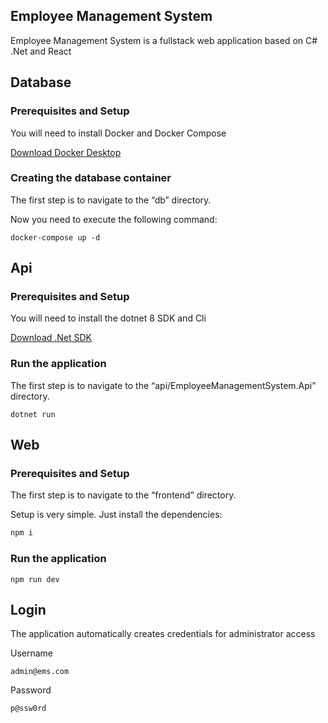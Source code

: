 ## Employee Management System

Employee Management System is a fullstack web application based on C# .Net and React

## Database

### Prerequisites and Setup

You will need to install Docker and Docker Compose

[Download Docker Desktop](https://www.docker.com/products/docker-desktop/)

### Creating the database container

The first step is to navigate to the “db” directory.

Now you need to execute the following command:

```
docker-compose up -d
```

## Api

### Prerequisites and Setup

You will need to install the dotnet 8 SDK and Cli

[Download .Net SDK](https://dotnet.microsoft.com/en-us/download/dotnet/8.0)

### Run the application

The first step is to navigate to the “api/EmployeeManagementSystem.Api” directory.

```
dotnet run
```

## Web

### Prerequisites and Setup

The first step is to navigate to the “frontend” directory.

Setup is very simple. Just install the dependencies:

```bash
npm i
```

### Run the application

```
npm run dev
```

## Login

The application automatically creates credentials for administrator access

Username
```
admin@ems.com
```

Password
```
p@ssw0rd
```
